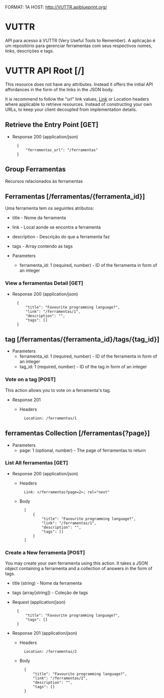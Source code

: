 FORMAT: 1A
HOST: http://VUTTR.apiblueprint.org/

# VUTTR

API para acesso à VUTTR (Very Useful Tools to Remember). A aplicação é um repositório para gerenciar ferramentas com seus respectivos nomes, links, descrições e tags.

# VUTTR API Root [/]

This resource does not have any attributes. Instead it offers the initial API affordances in the form of the links in the JSON body.

It is recommend to follow the “url” link values, [Link](https://tools.ietf.org/html/rfc5988) or Location headers where applicable to retrieve resources. Instead of constructing your own URLs, to keep your client decoupled from implementation details.

## Retrieve the Entry Point [GET]

+ Response 200 (application/json)

        {
            "ferramentas_url": "/ferramentas"
        }

## Group Ferramentas

Recursos relacionados às ferramentas

## Ferramentas [/ferramentas/{ferramenta_id}]

Uma ferramenta tem os seguintes atributos:

+ title - Nome da ferramenta
+ link - Local aonde se encontra a ferramenta
+ description - Descrição do que a ferramenta faz
+ tags - Array contendo as tags

+ Parameters
    + ferramenta_id: 1 (required, number) - ID of the ferramenta in form of an integer

### View a ferramentas Detail [GET]

+ Response 200 (application/json)

        {
            "title": "Favourite programming language?",
            "link": "/ferramentas/1",
            "description": "",
            "tags": []
        }

## tag [/ferramentas/{ferramenta_id}/tags/{tag_id}]

+ Parameters
    + ferramenta_id: 1 (required, number) - ID of the ferramenta in form of an integer
    + tag_id: 1 (required, number) - ID of the tag in form of an integer

### Vote on a tag [POST]

This action allows you to vote on a ferramenta's tag.

+ Response 201

    + Headers

            Location: /ferramentas/1

## ferramentas Collection [/ferramentas{?page}]

+ Parameters
    + page: 1 (optional, number) - The page of ferramentas to return

### List All ferramentas [GET]

+ Response 200 (application/json)

    + Headers

            Link: </ferramentas?page=2>; rel="next"

    + Body

            [
                {
                    "title": "Favourite programming language?",
                    "link": "/ferramentas/1",
                    "description": "",
                    "tags": []
                }
            ]

### Create a New ferramenta [POST]

You may create your own ferramenta using this action. It takes a JSON object containing a ferramenta and a collection of answers in the form of tags.

+ title (string) - Nome da ferramenta
+ tags (array[string]) - Coleção de tags

+ Request (application/json)

        {
            "title": "Favourite programming language?",
            "tags": []
        }

+ Response 201 (application/json)

    + Headers

            Location: /ferramentas/2

    + Body

            {
                "title": "Favourite programming language?",
                "link": "/ferramentas/2",
                "description": "",
                "tags": []
            }

